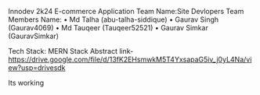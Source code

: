 Innodev 2k24
E-commerce Application
Team Name:Site Devlopers
Team Members Name:
• Md Talha  (abu-talha-siddique)
• Gaurav Singh (Gaurav4069)
• Md Tauqeer (Tauqeer52521)
• Gaurav Simkar (GauravSimkar)

Tech Stack:
MERN Stack
Abstract link-https://drive.google.com/file/d/13fK2EHsmwkM5T4YxsapaG5iv_j0yL4Na/view?usp=drivesdk


Its working
